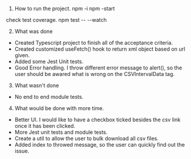 1. How to run the project.
   npm -i
   npm -start

check test coverage.
npm test -- --watch

2. What was done

- Created Typescript project to finish all of the acceptance criteria.
- Created customized useFetch() hook to return xml object based on url given.
- Added some Jest Unit tests.
- Good Error handling. I throw different error message to alert(), so the user should be awared what is wrong on the CSVIntervalData tag.

3. What wasn't done

- No end to end module tests.

4. What would be done with more time.

- Better UI. I would like to have a checkbox ticked besides the csv link once it has been clicked.
- More Jest unit tests and module tests.
- Create a util to allow the user to bulk download all csv files.
- Added index to throwed message, so the user can quickly find out the issue.
